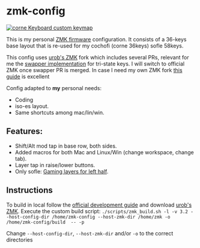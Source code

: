 # zmk-config

[![corne Keyboard custom keymap](https://github.com/pouyio/keymaps-qmk/assets/5225417/52be8132-203f-47a5-8ef3-06da463ff16b)](http://www.keyboard-layout-editor.com/#/gists/bf533ff812829bf261ab7ea44d985077)

This is my personal [ZMK firmware](https://github.com/zmkfirmware/zmk/) configuration.
It consists of a 36-keys base layout that is re-used for my cochofi (corne 36keys) sofle 58keys.

This config uses [urob's ZMK](https://github.com/urob/zmk) fork which includes several PRs, relevant for me the [swapper implementation](https://github.com/zmkfirmware/zmk/pull/1366) for tri-state keys. I will switch to official ZMK once swapper PR is merged. In case I need my own ZMK fork [this guide](https://gist.github.com/urob/68a1e206b2356a01b876ed02d3f542c7) is excellent

Config adapted to **my** personal needs:

- Coding
- iso-es layout.
- Same shortcuts among mac/lin/win.

## Features:

- Shift/Alt mod tap in base row, both sides.
- Added macros for both Mac and Linux/Win (change workspace, change tab).
- Layer tap in raise/lower buttons.
- Only sofle: [Gaming layers for left half](https://github.com/pouyio/keymaps-qmk/blob/master/sofle/README.md).

## Instructions

To build in local follow the [official development guide](https://zmk.dev/docs/development/setup) and download [urob's ZMK](https://github.com/urob/zmk). Execute the custom build script:
`./scripts/zmk_build.sh -l -v 3.2 --host-config-dir /home/zmk-config --host-zmk-dir /home/zmk -o /home/zmk-config/build  -- -p`

Change `--host-config-dir`, `--host-zmk-dir` and/or `-o` to the correct directories
